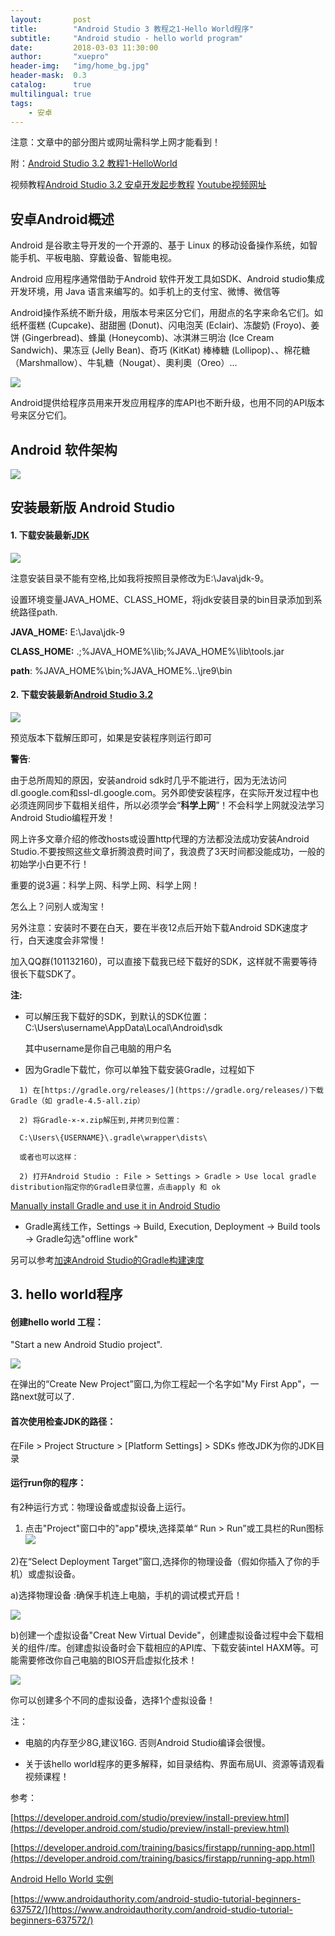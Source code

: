 ```yaml
---
layout:       post
title:        "Android Studio 3 教程之1-Hello World程序"
subtitle:     "Android studio - hello world program"
date:         2018-03-03 11:30:00
author:       "xuepro"
header-img:   "img/home_bg.jpg"
header-mask:  0.3
catalog:      true
multilingual: true
tags:
    - 安卓
---
```


注意：文章中的部分图片或网址需科学上网才能看到！

附：[Android Studio 3.2 教程1-HelloWorld](http://www.365yg.com/item/6538692836705960462/)

视频教程[Android Studio 3.2 安卓开发起步教程](https://ke.qq.com/course/288985?tuin=ac5537fd) 
[Youtube视频网址](​​​​https://www.youtube.com/channel/UCIJLimsCMSfc3wHmevgj8Ng)

## 安卓Android概述
Android 是谷歌主导开发的一个开源的、基于 Linux 的移动设备操作系统，如智能手机、平板电脑、穿戴设备、智能电视。

Android 应用程序通常借助于Android 软件开发工具如SDK、Android studio集成开发环境，用 Java 语言来编写的。如手机上的支付宝、微博、微信等


Android操作系统不断升级，用版本号来区分它们，用甜点的名字来命名它们。如纸杯蛋糕 (Cupcake)、甜甜圈 (Donut)、闪电泡芙 (Eclair)、冻酸奶 (Froyo)、姜饼 (Gingerbread)、蜂巢 (Honeycomb)、冰淇淋三明治 (Ice Cream Sandwich)、果冻豆 (Jelly Bean)、奇巧 (KitKat)
棒棒糖 (Lollipop)、、棉花糖（Marshmallow）、牛轧糖（Nougat）、奧利奧（Oreo）...


![](https://wx2.sinaimg.cn/mw690/006Lkwkygy1fozidmc1z3j30q10gmaf7.jpg)


Android提供给程序员用来开发应用程序的库API也不断升级，也用不同的API版本号来区分它们。


## Android 软件架构

![](http://www.runoob.com/wp-content/uploads/2015/06/android_architecture.jpg)


## 安装最新版 Android Studio


#### 1.  下载安装最新[JDK](http://www.oracle.com/technetwork/java/javase/downloads/)
![](http://www.oracle.com/ocom/groups/public/@otn/documents/digitalasset/1612441.gif)

注意安装目录不能有空格,比如我将按照目录修改为E:\Java\jdk-9。

设置环境变量JAVA_HOME、CLASS_HOME，将jdk安装目录的bin目录添加到系统路径path.

**JAVA_HOME:** E:\Java\jdk-9

**CLASS_HOME:** .;%JAVA_HOME%\lib;%JAVA_HOME%\lib\tools.jar

**path**:  %JAVA_HOME%\bin;%JAVA_HOME%\..\jre9\bin



#### 2. 下载安装最新[Android Studio 3.2](https://developer.android.com/studio/preview/index.html)

![](https://cdn57.androidauthority.net/wp-content/uploads/2017/05/android-studio-logo-840x359.png)

预览版本下载解压即可，如果是安装程序则运行即可


**警告**:  

由于总所周知的原因，安装android sdk时几乎不能进行，因为无法访问dl.google.com和ssl-dl.google.com。另外即使安装程序，在实际开发过程中也必须连网同步下载相关组件，所以必须学会“**科学上网**”！不会科学上网就没法学习Android Studio编程开发！

网上许多文章介绍的修改hosts或设置http代理的方法都没法成功安装Android Studio.不要按照这些文章折腾浪费时间了，我浪费了3天时间都没能成功，一般的初始学小白更不行！

重要的说3遍：科学上网、科学上网、科学上网！

怎么上？问别人或淘宝！

另外注意：安装时不要在白天，要在半夜12点后开始下载Android SDK速度才行，白天速度会非常慢！

加入QQ群(101132160)，可以直接下载我已经下载好的SDK，这样就不需要等待很长下载SDK了。

**注:**

* 可以解压我下载好的SDK，到默认的SDK位置：
    C:\Users\username\AppData\Local\Android\sdk

    其中username是你自己电脑的用户名

* 因为Gradle下载忙，你可以单独下载安装Gradle，过程如下

```
  1) 在[https://gradle.org/releases/](https://gradle.org/releases/)下载Gradle（如 gradle-4.5-all.zip）

  2) 将Gradle-×-×.zip解压到,并拷贝到位置：

  C:\Users\{USERNAME}\.gradle\wrapper\dists\

  或者也可以这样：

  2) 打开Android Studio : File > Settings > Gradle > Use local gradle distribution指定你的Gradle目录位置，点击apply 和 ok

```

[Manually install Gradle and use it in Android Studio](https://stackoverflow.com/questions/26254526/manually-install-gradle-and-use-it-in-android-studio)

* Gradle离线工作，Settings -> Build, Execution, Deployment -> Build tools -> Gradle勾选"offline work"

另可以参考[加速Android Studio的Gradle构建速度](https://www.jianshu.com/p/2a58fd896214)

## 3. hello world程序

#### 创建hello world 工程：

"Start a new Android Studio project".

![](https://developer.android.com/training/basics/firstapp/images/studio-welcome_2x.png)

在弹出的“Create New Project”窗口,为你工程起一个名字如"My First App"，一路next就可以了.

#### 首次使用检查JDK的路径：

在File > Project Structure > [Platform Settings] > SDKs 修改JDK为你的JDK目录

#### 运行run你的程序：

有2种运行方式：物理设备或虚拟设备上运行。

1) 点击"Project"窗口中的"app"模块,选择菜单“ Run > Run”或工具栏的Run图标 ![](https://developer.android.com/studio/images/buttons/toolbar-run.png)

2)在“Select Deployment Target”窗口,选择你的物理设备（假如你插入了你的手机）或虚拟设备。


a)选择物理设备 :确保手机连上电脑，手机的调试模式开启！

![](https://developer.android.com/training/basics/firstapp/images/run-device_2x.png)

b)创建一个虚拟设备"Creat New Virtual Devide"，创建虚拟设备过程中会下载相关的组件/库。创建虚拟设备时会下载相应的API库、下载安装intel HAXM等。可能需要修改你自己电脑的BIOS开启虚拟化技术！

![](https://cdn57.androidauthority.net/wp-content/uploads/2017/05/Select-Hardware-840x665.png)

你可以创建多个不同的虚拟设备，选择1个虚拟设备！


注：

* 电脑的内存至少8G,建议16G. 否则Android Studio编译会很慢。

* 关于该hello world程序的更多解释，如目录结构、界面布局UI、资源等请观看视频课程！



参考：

[https://developer.android.com/studio/preview/install-preview.html](https://developer.android.com/studio/preview/install-preview.html)

[https://developer.android.com/training/basics/firstapp/running-app.html](https://developer.android.com/training/basics/firstapp/running-app.html)

[Android Hello World 实例](http://www.runoob.com/android/android-hello-world-example.html)

[https://www.androidauthority.com/android-studio-tutorial-beginners-637572/](https://www.androidauthority.com/android-studio-tutorial-beginners-637572/)